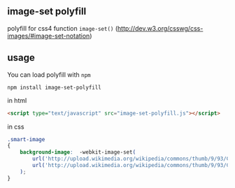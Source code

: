 ## image-set polyfill

polyfill for css4 function ```image-set()``` (http://dev.w3.org/csswg/css-images/#image-set-notation)

## usage

You can load polyfill with ```npm```

    npm install image-set-polyfill

in html
```html
<script type="text/javascript" src="image-set-polyfill.js"></script>
```

in css
```css
.smart-image 
{
    background-image:  -webkit-image-set(
        url('http://upload.wikimedia.org/wikipedia/commons/thumb/9/93/Cat_poster_2.jpg/297px-Cat_poster_2.jpg') 1.0x,
        url('http://upload.wikimedia.org/wikipedia/commons/thumb/9/93/Cat_poster_2.jpg/594px-Cat_poster_2.jpg') 2.0x
    );
}
```
